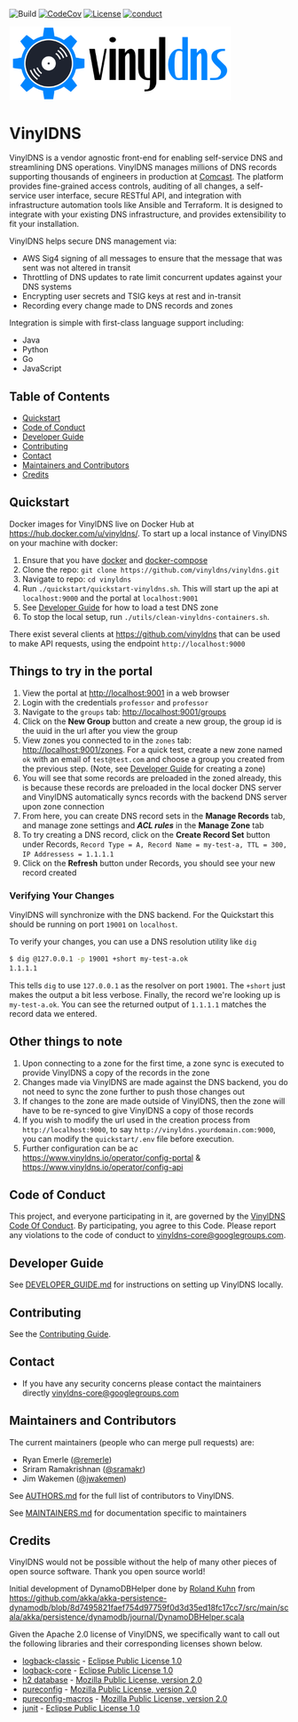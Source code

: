 ![Build](https://github.com/vinyldns/vinyldns/workflows/Continuous%20Integration/badge.svg)
[![CodeCov ](https://codecov.io/gh/vinyldns/vinyldns/branch/master/graph/badge.svg)](https://codecov.io/gh/vinyldns/vinyldns)
[![License](https://img.shields.io/github/license/vinyldns/vinyldns)](https://github.com/vinyldns/vinyldns/blob/master/LICENSE)
[![conduct](https://img.shields.io/badge/%E2%9D%A4-code%20of%20conduct-blue.svg)](https://github.com/vinyldns/vinyldns/blob/master/CODE_OF_CONDUCT.md)

<p align="left">
  <a href="http://www.vinyldns.io/">
    <img
      alt="VinylDNS"
      src="img/vinyldns_optimized.svg"
      width="400"
    />
  </a>
</p>

# VinylDNS
VinylDNS is a vendor agnostic front-end for enabling self-service DNS and streamlining DNS operations.
VinylDNS manages millions of DNS records supporting thousands of engineers in production at [Comcast](http://www.comcast.com).
The platform provides fine-grained access controls, auditing of all changes, a self-service user interface,
secure RESTful API, and integration with infrastructure automation tools like Ansible and Terraform.
It is designed to integrate with your existing DNS infrastructure, and provides extensibility to fit your installation.

VinylDNS helps secure DNS management via:
- AWS Sig4 signing of all messages to ensure that the message that was sent was not altered in transit
- Throttling of DNS updates to rate limit concurrent updates against your DNS systems
- Encrypting user secrets and TSIG keys at rest and in-transit
- Recording every change made to DNS records and zones

Integration is simple with first-class language support including:
- Java
- Python
- Go
- JavaScript

## Table of Contents
- [Quickstart](#quickstart)
- [Code of Conduct](#code-of-conduct)
- [Developer Guide](#developer-guide)
- [Contributing](#contributing)
- [Contact](#contact)
- [Maintainers and Contributors](#maintainers-and-contributors)
- [Credits](#credits)

## Quickstart
Docker images for VinylDNS live on Docker Hub at <https://hub.docker.com/u/vinyldns/>.
To start up a local instance of VinylDNS on your machine with docker:

1. Ensure that you have [docker](https://docs.docker.com/install/) and [docker-compose](https://docs.docker.com/compose/install/)
1. Clone the repo: `git clone https://github.com/vinyldns/vinyldns.git`
1. Navigate to repo: `cd vinyldns`
1. Run `./quickstart/quickstart-vinyldns.sh`. This will start up the api at `localhost:9000` and the portal
   at `localhost:9001`
1. See [Developer Guide](DEVELOPER_GUIDE.md#loading-test-data) for how to load a test DNS zone
1. To stop the local setup, run `./utils/clean-vinyldns-containers.sh`.

There exist several clients at <https://github.com/vinyldns> that can be used to make API requests, using the
endpoint `http://localhost:9000`

## Things to try in the portal

1. View the portal at <http://localhost:9001> in a web browser
2. Login with the credentials `professor` and `professor`
3. Navigate to the `groups` tab: <http://localhost:9001/groups>
4. Click on the **New Group** button and create a new group, the group id is the uuid in the url after you view the
   group
5. View zones you connected to in the `zones` tab: <http://localhost:9001/zones>. For a quick test, create a new zone
   named `ok` with an email of `test@test.com` and choose a group you created from the previous step. (Note,
   see [Developer Guide](DEVELOPER_GUIDE.md#loading-test-data) for creating a zone)
6. You will see that some records are preloaded in the zoned already, this is because these records are preloaded in the
   local docker DNS server and VinylDNS automatically syncs records with the backend DNS server upon zone connection
7. From here, you can create DNS record sets in the **Manage Records** tab, and manage zone settings and ***ACL rules***
   in the **Manage Zone** tab
8. To try creating a DNS record, click on the **Create Record Set** button under
   Records, `Record Type = A, Record Name = my-test-a, TTL = 300, IP Addressess = 1.1.1.1`
9. Click on the **Refresh** button under Records, you should see your new record created

### Verifying Your Changes

VinylDNS will synchronize with the DNS backend. For the Quickstart this should be running on port `19001` on `localhost`.

To verify your changes, you can use a DNS resolution utility like `dig`

```bash
$ dig @127.0.0.1 -p 19001 +short my-test-a.ok
1.1.1.1
```

This tells `dig` to use `127.0.0.1` as the resolver on port `19001`. The `+short` just makes the output a bit less
verbose. Finally, the record we're looking up is `my-test-a.ok`. You can see the returned output of `1.1.1.1` matches
the record data we entered.

## Other things to note

1. Upon connecting to a zone for the first time, a zone sync is executed to provide VinylDNS a copy of the records in
   the zone
1. Changes made via VinylDNS are made against the DNS backend, you do not need to sync the zone further to push those
   changes out
1. If changes to the zone are made outside of VinylDNS, then the zone will have to be re-synced to give VinylDNS a copy
   of those records
1. If you wish to modify the url used in the creation process from `http://localhost:9000`, to
   say `http://vinyldns.yourdomain.com:9000`, you can modify the `quickstart/.env` file before execution.
1. Further configuration can be ac https://www.vinyldns.io/operator/config-portal
   & https://www.vinyldns.io/operator/config-api

## Code of Conduct

This project, and everyone participating in it, are governed by the [VinylDNS Code Of Conduct](CODE_OF_CONDUCT.md). By
participating, you agree to this Code. Please report any violations to the code of conduct to
vinyldns-core@googlegroups.com.

## Developer Guide

See [DEVELOPER_GUIDE.md](DEVELOPER_GUIDE.md) for instructions on setting up VinylDNS locally.

## Contributing

See the [Contributing Guide](CONTRIBUTING.md).

## Contact

- If you have any security concerns please contact the maintainers directly vinyldns-core@googlegroups.com

## Maintainers and Contributors
The current maintainers (people who can merge pull requests) are:

- Ryan Emerle ([@remerle](https://github.com/remerle))
- Sriram Ramakrishnan ([@sramakr](https://github.com/sramakr))
- Jim Wakemen ([@jwakemen](https://github.com/jwakemen))

See [AUTHORS.md](AUTHORS.md) for the full list of contributors to VinylDNS.

See [MAINTAINERS.md](MAINTAINERS.md) for documentation specific to maintainers 

## Credits
VinylDNS would not be possible without the help of many other pieces of open source software. Thank you open source world!

Initial development of DynamoDBHelper done by [Roland Kuhn](https://github.com/rkuhn) from https://github.com/akka/akka-persistence-dynamodb/blob/8d7495821faef754d97759f0d3d35ed18fc17cc7/src/main/scala/akka/persistence/dynamodb/journal/DynamoDBHelper.scala

Given the Apache 2.0 license of VinylDNS, we specifically want to call out the following libraries and their corresponding licenses shown below.
- [logback-classic](https://github.com/qos-ch/logback) - [Eclipse Public License 1.0](https://www.eclipse.org/legal/epl-v10.html)
- [logback-core](https://github.com/qos-ch/logback) - [Eclipse Public License 1.0](https://www.eclipse.org/legal/epl-v10.html)
- [h2 database](http://h2database.com) - [Mozilla Public License, version 2.0](https://www.mozilla.org/MPL/2.0/)
- [pureconfig](https://github.com/pureconfig/pureconfig) - [Mozilla Public License, version 2.0](https://www.mozilla.org/MPL/2.0/)
- [pureconfig-macros](https://github.com/pureconfig/pureconfig) - [Mozilla Public License, version 2.0](https://www.mozilla.org/MPL/2.0/)
- [junit](https://junit.org/junit4/) - [Eclipse Public License 1.0](https://www.eclipse.org/legal/epl-v10.html)
